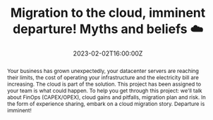 ---
title: Migration to the cloud, imminent departure! Myths and beliefs ☁️

event: Very Tech Trip 2023
event_url: https://verytechtrip.com/

location: Paris (Cité des Sciences et de l'Industrie)
address:
  street: 30 Av. Corentin Cariou
  city: Paris
  region: Ile-de-France
  postcode: '75019'
  country: France

summary: The Cloud is not a long quiet river...
abstract: "Your business has grown unexpectedly, your datacenter servers are reaching their limits, the cost of operating your infrastructure and the electricity bill are increasing.
The cloud is part of the solution. 
This project has been assigned to your team is what could happen. To help you get through this project: we'll talk about FinOps (CAPEX/OPEX), cloud gains and pitfalls, migration plan and risk.
In the form of experience sharing, embark on a cloud migration story. Departure is imminent!"

date: "2023-02-02T16:00:00Z"
date_end: "2023-02-02T16:30:00Z"
all_day: false

publishDate: "2022-12-12T00:00:00Z"

authors: [David Aparicio]
tags: [Cloud, SRE]

featured: false

image:
  caption: 'Image credit: [**Drawing "VTT22" by CommitStrip**](https://verytechtrip.com/)'
  focal_point: Right

links:
#- icon: file-alt
#  icon_pack: fas
#  name: Post
#  url: https://blog.ovhcloud.com/ovhcloud-at-touraine-tech/
#- icon: comments
#  icon_pack: fas
#  name: Feedback
#  url: https://openfeedback.io/O0JgOh7607hrFK6xomd6/2022-01-21/SIE6sm17zZIewvX5vO9G
url_code: ""
url_pdf: ""
url_slides: ""
url_video: ""

slides: ""
projects: []
---